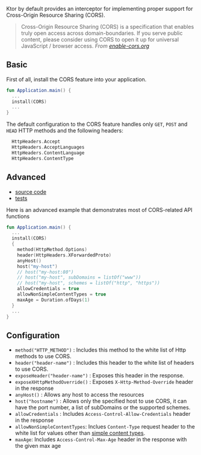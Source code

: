 [//]: # (title: CORS)

<include src="lib.xml" include-id="outdated_warning"/>

Ktor by default provides an interceptor for implementing proper support for Cross-Origin Resource Sharing (CORS).

> Cross-Origin Resource Sharing (CORS) is a specification that enables truly open access across domain-boundaries. If you serve public content, please consider using CORS to open it up for universal JavaScript / browser access.
*From [enable-cors.org](http://enable-cors.org/)*



## Basic

First of all, install the CORS feature into your application.

```kotlin
fun Application.main() {
  ...
  install(CORS)
  ...
}
```

The default configuration to the CORS feature handles only `GET`, `POST` and `HEAD` HTTP methods and the following headers:

```kotlin
  HttpHeaders.Accept
  HttpHeaders.AcceptLanguages
  HttpHeaders.ContentLanguage
  HttpHeaders.ContentType
```

## Advanced

- [source code](https://github.com/ktorio/ktor/blob/main/ktor-server/ktor-server-core/jvm/src/io/ktor/features/CORS.kt)
- [tests](https://github.com/ktorio/ktor/blob/main/ktor-server/ktor-server-tests/jvm/test/io/ktor/tests/server/features/CORSTest.kt)

Here is an advanced example that demonstrates most of CORS-related API functions

```kotlin
fun Application.main() {
  ...
  install(CORS)
  {
    method(HttpMethod.Options)
    header(HttpHeaders.XForwardedProto)
    anyHost()
    host("my-host")
    // host("my-host:80")
    // host("my-host", subDomains = listOf("www"))
    // host("my-host", schemes = listOf("http", "https"))
    allowCredentials = true
    allowNonSimpleContentTypes = true
    maxAge = Duration.ofDays(1)
  }
  ...
}
```

## Configuration

- `method("HTTP_METHOD")` : Includes this method to the white list of Http methods to use CORS.
- `header("header-name")` : Includes this header to the white list of headers to use CORS.
- `exposeHeader("header-name")` : Exposes this header in the response.
- `exposeXHttpMethodOverride()` : Exposes `X-Http-Method-Override` header in the response
- `anyHost()` : Allows any host to access the resources
- `host("hostname")` : Allows only the specified host to use CORS, it can have the port number, a list of subDomains or the supported schemes.
- `allowCredentials` : Includes `Access-Control-Allow-Credentials` header in the response
- `allowNonSimpleContentTypes`: Inclues `Content-Type` request header to the white list for values other than [simple content types](https://www.w3.org/TR/cors/#simple-header).
- `maxAge`: Includes `Access-Control-Max-Age` header in the response with the given max age



